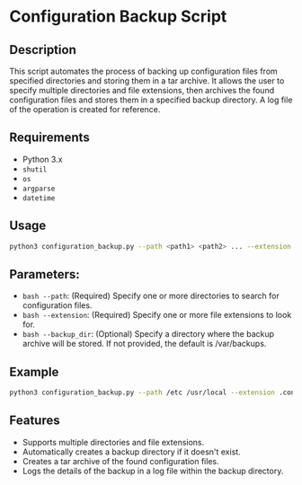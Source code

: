 # Configuration Backup Script

## Description
This script automates the process of backing up configuration files from specified directories and storing them in a tar archive. It allows the user to specify multiple directories and file extensions, then archives the found configuration files and stores them in a specified backup directory. A log file of the operation is created for reference.

## Requirements
- Python 3.x
- `shutil`
- `os`
- `argparse`
- `datetime`

## Usage
```bash
python3 configuration_backup.py --path <path1> <path2> ... --extension <extension1> <extension2> ... [--backup_dir <backup_directory>]
```

## Parameters:
- ```bash --path```: (Required) Specify one or more directories to search for configuration files.
- ```bash --extension```: (Required) Specify one or more file extensions to look for.
- ```bash --backup_dir```: (Optional) Specify a directory where the backup archive will be stored. If not provided, the default is /var/backups.

## Example
```bash
python3 configuration_backup.py --path /etc /usr/local --extension .conf .cfg --backup_dir ./backups
```

## Features
- Supports multiple directories and file extensions.
- Automatically creates a backup directory if it doesn't exist.
- Creates a tar archive of the found configuration files.
- Logs the details of the backup in a log file within the backup directory.
